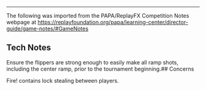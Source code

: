 ***
The following was imported from the PAPA/ReplayFX Competition Notes webpage at https://replayfoundation.org/papa/learning-center/director-guide/game-notes/#GameNotes

## Tech Notes
            
Ensure the flippers are strong enough to easily make all ramp shots, including the center ramp, prior to the tournament beginning.## Concerns
            
Fire! contains lock stealing between players.